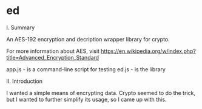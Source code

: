 ed
==

I. Summary

An AES-192 encryption and decription wrapper library for crypto.

For more information about AES, visit 
https://en.wikipedia.org/w/index.php?title=Advanced_Encryption_Standard

app.js - is a command-line script for testing
ed.js - is the library

II. Introduction

I wanted a simple means of encrypting data. Crypto seemed to do the trick, but
I wanted to further simplify its usage, so I came up with this.
